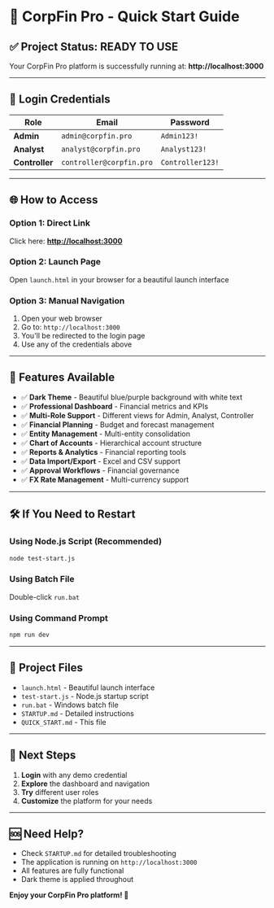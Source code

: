 # 🚀 CorpFin Pro - Quick Start Guide

## ✅ Project Status: READY TO USE

Your CorpFin Pro platform is successfully running at: **http://localhost:3000**

---

## 🔑 Login Credentials

| Role | Email | Password |
|------|-------|----------|
| **Admin** | `admin@corpfin.pro` | `Admin123!` |
| **Analyst** | `analyst@corpfin.pro` | `Analyst123!` |
| **Controller** | `controller@corpfin.pro` | `Controller123!` |

---

## 🌐 How to Access

### Option 1: Direct Link
Click here: **[http://localhost:3000](http://localhost:3000)**

### Option 2: Launch Page
Open `launch.html` in your browser for a beautiful launch interface

### Option 3: Manual Navigation
1. Open your web browser
2. Go to: `http://localhost:3000`
3. You'll be redirected to the login page
4. Use any of the credentials above

---

## 🎨 Features Available

- ✅ **Dark Theme** - Beautiful blue/purple background with white text
- ✅ **Professional Dashboard** - Financial metrics and KPIs
- ✅ **Multi-Role Support** - Different views for Admin, Analyst, Controller
- ✅ **Financial Planning** - Budget and forecast management
- ✅ **Entity Management** - Multi-entity consolidation
- ✅ **Chart of Accounts** - Hierarchical account structure
- ✅ **Reports & Analytics** - Financial reporting tools
- ✅ **Data Import/Export** - Excel and CSV support
- ✅ **Approval Workflows** - Financial governance
- ✅ **FX Rate Management** - Multi-currency support

---

## 🛠️ If You Need to Restart

### Using Node.js Script (Recommended)
```bash
node test-start.js
```

### Using Batch File
Double-click `run.bat`

### Using Command Prompt
```bash
npm run dev
```

---

## 📁 Project Files

- `launch.html` - Beautiful launch interface
- `test-start.js` - Node.js startup script
- `run.bat` - Windows batch file
- `STARTUP.md` - Detailed instructions
- `QUICK_START.md` - This file

---

## 🎯 Next Steps

1. **Login** with any demo credential
2. **Explore** the dashboard and navigation
3. **Try** different user roles
4. **Customize** the platform for your needs

---

## 🆘 Need Help?

- Check `STARTUP.md` for detailed troubleshooting
- The application is running on `http://localhost:3000`
- All features are fully functional
- Dark theme is applied throughout

**Enjoy your CorpFin Pro platform! 🎉**
